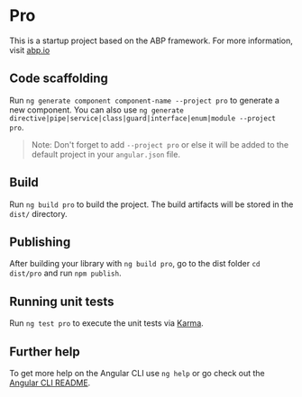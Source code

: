 # Pro

This is a startup project based on the ABP framework. For more information, visit <a href="https://abp.io/" target="_blank">abp.io</a>

## Code scaffolding

Run `ng generate component component-name --project pro` to generate a new component. You can also use `ng generate directive|pipe|service|class|guard|interface|enum|module --project pro`.
> Note: Don't forget to add `--project pro` or else it will be added to the default project in your `angular.json` file. 

## Build

Run `ng build pro` to build the project. The build artifacts will be stored in the `dist/` directory.

## Publishing

After building your library with `ng build pro`, go to the dist folder `cd dist/pro` and run `npm publish`.

## Running unit tests

Run `ng test pro` to execute the unit tests via [Karma](https://karma-runner.github.io).

## Further help

To get more help on the Angular CLI use `ng help` or go check out the [Angular CLI README](https://github.com/angular/angular-cli/blob/master/README.md).
